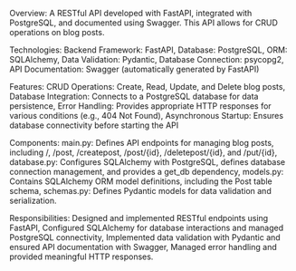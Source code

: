 Overview:
A RESTful API developed with FastAPI, integrated with PostgreSQL, and documented using Swagger. This API allows for CRUD operations on blog posts.

Technologies:
Backend Framework: FastAPI,
Database: PostgreSQL,
ORM: SQLAlchemy,
Data Validation: Pydantic,
Database Connection: psycopg2,
API Documentation: Swagger (automatically generated by FastAPI)

Features:
CRUD Operations: Create, Read, Update, and Delete blog posts,
Database Integration: Connects to a PostgreSQL database for data persistence,
Error Handling: Provides appropriate HTTP responses for various conditions (e.g., 404 Not Found),
Asynchronous Startup: Ensures database connectivity before starting the API


Components:
main.py: Defines API endpoints for managing blog posts, including /, /post, /createpost, /post/{id}, /deletepost/{id}, and /put/{id},
database.py: Configures SQLAlchemy with PostgreSQL, defines database connection management, and provides a get_db dependency,
models.py: Contains SQLAlchemy ORM model definitions, including the Post table schema,
schemas.py: Defines Pydantic models for data validation and serialization.

Responsibilities:
Designed and implemented RESTful endpoints using FastAPI,
Configured SQLAlchemy for database interactions and managed PostgreSQL connectivity,
Implemented data validation with Pydantic and ensured API documentation with Swagger,
Managed error handling and provided meaningful HTTP responses.
